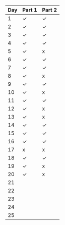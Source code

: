 | Day  | Part 1  | Part 2  |
|------|---------|---------|
| 1    |   ✓     |   ✓     |
| 2    |   ✓     |   ✓     |
| 3    |   ✓     |   ✓     |
| 4    |   ✓     |   ✓     |
| 5    |   ✓     |   x     |
| 6    |   ✓     |   ✓     |
| 7    |   ✓     |   ✓     |
| 8    |   ✓     |   x     |
| 9    |   ✓     |   ✓     |
| 10   |   ✓     |   x     |
| 11   |   ✓     |   ✓     |
| 12   |   ✓     |   x     |
| 13   |   ✓     |   x     |
| 14   |   ✓     |   ✓     |
| 15   |   ✓     |   ✓     |
| 16   |   ✓     |   ✓     |
| 17   |   x     |   x     |
| 18   |   ✓     |   ✓     |
| 19   |   ✓     |   x     |
| 20   |   ✓     |   x     |
| 21   |        |        |
| 22   |        |        |
| 23   |        |        |
| 24   |        |        |
| 25   |        |        |
